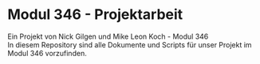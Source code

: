 # Modul 346 - Projektarbeit

Ein Projekt von Nick Gilgen und Mike Leon Koch - Modul 346 <br>
In diesem Repository sind alle Dokumente und Scripts für unser Projekt im Modul 346 vorzufinden.
